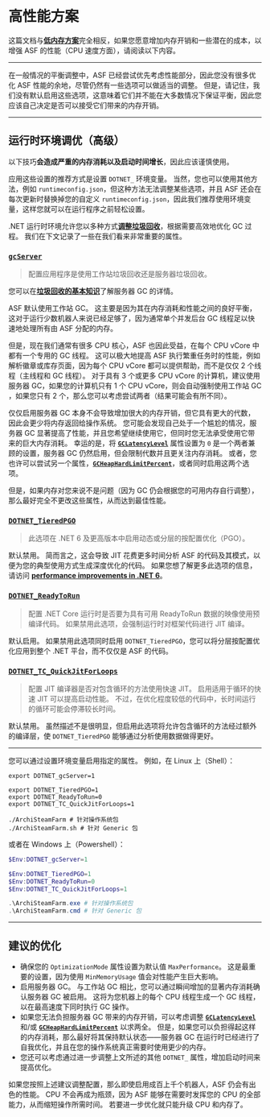 # 高性能方案

这篇文档与&#8203;**[低内存方案](https://github.com/JustArchiNET/ArchiSteamFarm/wiki/Low-memory-setup-zh-CN)**&#8203;完全相反，如果您愿意增加内存开销和一些潜在的成本，以增强 ASF 的性能（CPU 速度方面），请阅读以下内容。

---

在一般情况的平衡调整中，ASF 已经尝试优先考虑性能部分，因此您没有很多优化 ASF 性能的余地，尽管仍然有一些选项可以做适当的调整。 但是，请记住，我们没有默认启用这些选项，这意味着它们并不能在大多数情况下保证平衡，因此您应该自己决定是否可以接受它们带来的内存开销。

---

## 运行时环境调优（高级）

以下技巧**会造成严重的内存消耗以及启动时间增长**，因此应该谨慎使用。

应用这些设置的推荐方式是设置 `DOTNET_` 环境变量。 当然，您也可以使用其他方法，例如 `runtimeconfig.json`，但这种方法无法调整某些选项，并且 ASF 还会在每次更新时替换掉您的自定义 `runtimeconfig.json`，因此我们推荐使用环境变量，这样您就可以在运行程序之前轻松设置。

.NET 运行时环境允许您以多种方式&#8203;**[调整垃圾回收](https://docs.microsoft.com/zh-cn/dotnet/core/run-time-config/garbage-collector)**，根据需要高效地优化 GC 过程。 我们在下文记录了一些在我们看来非常重要的属性。

### [`gcServer`](https://docs.microsoft.com/zh-cn/dotnet/core/run-time-config/garbage-collector#flavors-of-garbage-collection)

> 配置应用程序是使用工作站垃圾回收还是服务器垃圾回收。

您可以在&#8203;**[垃圾回收的基本知识](https://docs.microsoft.com/zh-cn/dotnet/standard/garbage-collection/fundamentals)**&#8203;了解服务器 GC 的详情。

ASF 默认使用工作站 GC。 这主要是因为其在内存消耗和性能之间的良好平衡，这对于运行少数机器人来说已经足够了，因为通常单个并发后台 GC 线程足以快速地处理所有由 ASF 分配的内存。

但是，现在我们通常有很多 CPU 核心，ASF 也因此受益，在每个 CPU vCore 中都有一个专用的 GC 线程。 这可以极大地提高 ASF 执行繁重任务时的性能，例如解析徽章或库存页面，因为每个 CPU vCore 都可以提供帮助，而不是仅仅 2 个线程（主线程和 GC 线程）。 对于具有 3 个或更多 CPU vCore 的计算机，建议使用服务器 GC，如果您的计算机只有 1 个 CPU vCore，则会自动强制使用工作站 GC ，如果您只有 2 个，那么您可以考虑尝试两者（结果可能会有所不同）。

仅仅启用服务器 GC 本身不会导致增加很大的内存开销，但它具有更大的代数，因此会更少将内存返回给操作系统。 您可能会发现自己处于一个尴尬的情况，服务器 GC 显著提高了性能，并且您希望继续使用它，但同时您无法承受使用它带来的巨大内存消耗。 幸运的是，将 **[`GCLatencyLevel`](https://github.com/JustArchiNET/ArchiSteamFarm/wiki/Low-memory-setup-zh-CN#gclatencylevel)** 属性设置为 `0` 是一个两者兼顾的设置，服务器 GC 仍然启用，但会限制代数并且更关注内存消耗。 或者，您也许可以尝试另一个属性，**[`GCHeapHardLimitPercent`](https://github.com/JustArchiNET/ArchiSteamFarm/wiki/Low-memory-setup-zh-CN#gcheaphardlimitpercent)**，或者同时启用这两个选项。

但是，如果内存对您来说不是问题（因为 GC 仍会根据您的可用内存自行调整），那么最好完全不更改这些属性，从而达到最佳性能。

### **[`DOTNET_TieredPGO`](https://docs.microsoft.com/zh-cn/dotnet/core/run-time-config/compilation#profile-guided-optimization)**

> 此选项在 .NET 6 及更高版本中启用动态或分层的按配置优化（PGO）。

默认禁用。 简而言之，这会导致 JIT 花费更多时间分析 ASF 的代码及其模式，以便为您的典型使用方式生成深度优化的代码。 如果您想了解更多此选项的信息，请访问 **[performance improvements in .NET 6](https://devblogs.microsoft.com/dotnet/performance-improvements-in-net-6)**。

### **[`DOTNET_ReadyToRun`](https://docs.microsoft.com/zh-cn/dotnet/core/run-time-config/compilation#readytorun)**

> 配置 .NET Core 运行时是否要为具有可用 ReadyToRun 数据的映像使用预编译代码。 如果禁用此选项，会强制运行时对框架代码进行 JIT 编译。

默认启用。 如果禁用此选项同时启用 `DOTNET_TieredPGO`，您可以将分层按配置优化应用到整个 .NET 平台，而不仅仅是 ASF 的代码。

### **[`DOTNET_TC_QuickJitForLoops`](https://docs.microsoft.com/zh-cn/dotnet/core/run-time-config/compilation#quick-jit-for-loops)**

> 配置 JIT 编译器是否对包含循环的方法使用快速 JIT。 启用适用于循环的快速 JIT 可以提高启动性能。 不过，在优化程度较低的代码中，长时间运行的循环可能会停滞较长时间。

默认禁用。 虽然描述不是很明显，但启用此选项将允许包含循环的方法经过额外的编译层，使 `DOTNET_TieredPGO` 能够通过分析使用数据做得更好。

---

您可以通过设置环境变量启用指定的属性。 例如，在 Linux 上（Shell）：

```shell
export DOTNET_gcServer=1

export DOTNET_TieredPGO=1
export DOTNET_ReadyToRun=0
export DOTNET_TC_QuickJitForLoops=1

./ArchiSteamFarm # 针对操作系统包
./ArchiSteamFarm.sh # 针对 Generic 包
```

或者在 Windows 上（Powershell）：

```powershell
$Env:DOTNET_gcServer=1

$Env:DOTNET_TieredPGO=1
$Env:DOTNET_ReadyToRun=0
$Env:DOTNET_TC_QuickJitForLoops=1

.\ArchiSteamFarm.exe # 针对操作系统包
.\ArchiSteamFarm.cmd # 针对 Generic 包
```

---

## 建议的优化

- 确保您的 `OptimizationMode` 属性设置为默认值 `MaxPerformance`。 这是最重要的设置，因为使用 `MinMemoryUsage` 值会对性能产生巨大影响。
- 启用服务器 GC。 与工作站 GC 相比，您可以通过瞬间增加的显著内存消耗确认服务器 GC 被启用。 这将为您机器上的每个 CPU 线程生成一个 GC 线程，以在最高速度下同时执行 GC 操作。
- 如果您无法负担服务器 GC 带来的内存开销，可以考虑调整 **[`GCLatencyLevel`](https://github.com/JustArchiNET/ArchiSteamFarm/wiki/Low-memory-setup-zh-CN#gclatencylevel)** 和/或 **[`GCHeapHardLimitPercent`](https://github.com/JustArchiNET/ArchiSteamFarm/wiki/Low-memory-setup-zh-CN#gcheaphardlimitpercent)** 以求两全。 但是，如果您可以负担得起这样的内存消耗，那么最好将其保持默认状态——服务器 GC 在运行时已经进行了自我优化，并且在您的操作系统真正需要时使用更少的内存。
- 您还可以考虑通过进一步调整上文所述的其他 `DOTNET_` 属性，增加启动时间来提高优化。

如果您按照上述建议调整配置，那么即使启用成百上千个机器人，ASF 仍会有出色的性能。 CPU 不会再成为瓶颈，因为 ASF 能够在需要时发挥您的 CPU 的全部能力，从而缩短操作所需时间。 若要进一步优化就只能升级 CPU 和内存了。